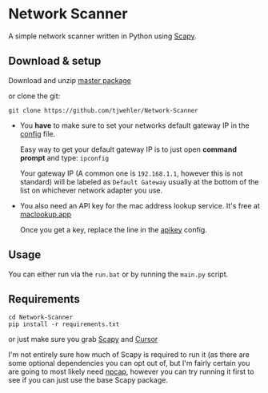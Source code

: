 
# Network Scanner
A simple network scanner written in Python using [Scapy](https://github.com/secdev/scapy).

## Download & setup
Download and unzip [master package](https://github.com/tjwehler/Network-Scanner/archive/refs/heads/master.zip)

or clone the git:
```
git clone https://github.com/tjwehler/Network-Scanner
```

 - You **have** to make sure to set your networks default gateway IP in the [config](https://github.com/tjwehler/Network-Scanner/blob/master/default_gateway.config) file.

      Easy way to get your default gateway IP is to just open **command prompt** and type: `ipconfig`

      Your gateway IP (A common one is `192.168.1.1`, however this is not standard) will be labeled as `Default Gateway` usually at the bottom of the list on whichever network adapter you use.

- You also need an API key for the mac address lookup service. It's free at [maclookup.app](https://my.maclookup.app/)

    Once you get a key, replace the line in the [apikey](https://github.com/tjwehler/Network-Scanner/blob/master/apikey.config) config.

 ## Usage
 You can either run via the `run.bat` or by running the `main.py` script.

 ## Requirements

 ```
cd Network-Scanner
pip install -r requirements.txt
```

  or just make sure you grab [Scapy](https://github.com/secdev/scapy) and [Cursor](https://github.com/GijsTimmers/cursor)
 
  I'm not entirely sure how much of Scapy is required to run it (as there are some optional dependencies you can opt out of, but I'm fairly certain you are going to most likely need [npcap](https://npcap.com/),
 however you can try running it first to see if you can just use the base Scapy package.

 
